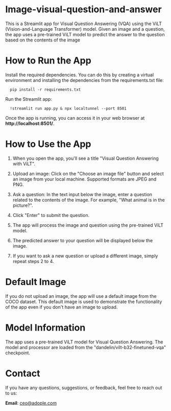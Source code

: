 # Image-visual-question-and-answer

This is a Streamlit app for Visual Question Answering (VQA) using the ViLT (Vision-and-Language Transformer) model. Given an image and a question, the app uses a pre-trained ViLT model to predict the answer to the question based on the contents of the image

# How to Run the App

Install the required dependencies. You can do this by creating a virtual environment and installing the dependencies from the requirements.txt file:

      pip install -r requirements.txt
      
Run the Streamlit app:

      !streamlit run app.py & npx localtunnel --port 8501
      
Once the app is running, you can access it in your web browser at **http://localhost:8501/**.

# How to Use the App

1. When you open the app, you'll see a title "Visual Question Answering with ViLT".

2. Upload an image: Click on the "Choose an image file" button and select an image from your local machine. Supported formats are JPEG and PNG.

3. Ask a question: In the text input below the image, enter a question related to the contents of the image. For example, "What animal is in the picture?".

4. Click "Enter" to submit the question.

5. The app will process the image and question using the pre-trained ViLT model.

6. The predicted answer to your question will be displayed below the image.

7. If you want to ask a new question or upload a different image, simply repeat steps 2 to 4.

# Default Image

If you do not upload an image, the app will use a default image from the COCO dataset. This default image is used to demonstrate the functionality of the app even if you don't have an image to upload.

# Model Information

The app uses a pre-trained ViLT model for Visual Question Answering. The model and processor are loaded from the "dandelin/vilt-b32-finetuned-vqa" checkpoint.

# Contact

If you have any questions, suggestions, or feedback, feel free to reach out to us:

**Email**: ceo@adople.com

